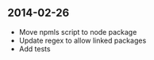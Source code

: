 ## 2014-02-26
* Move npmls script to node package
* Update regex to allow linked packages
* Add tests
